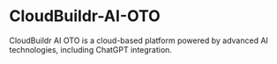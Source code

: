 # CloudBuildr-AI-OTO
CloudBuildr AI OTO is a cloud-based platform powered by advanced AI technologies, including ChatGPT integration.
